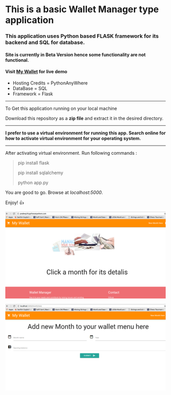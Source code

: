 # This is a basic Wallet Manager type application

### This application uses Python based FLASK framework for its backend and SQL for database.

#### Site is currently in **Beta Version** hence some functionality are not functional.

#### **Visit** [My Wallet](https://goo.gl/2GCgwI) **for live demo**

- Hosting Credits = PythonAnyWhere
- DataBase = SQL
- Framework = Flask

___

To Get this application running on your local machine

Download this repository as a **zip file** and extract it in the desired directory.

___

**I prefer to use a virtual environment for running this app.
Search online for how to activate virtual environment for your operating system.**

___

After activating virtual environment. Run following commands :

> pip install flask
> 
> pip install sqlalchemy
> 
> python app.py

You are good to go. Browse at *localhost:5000*.

Enjoy! :+1:

![Home Page](static/img/2.png)

![New Month](static/img/1.png)
